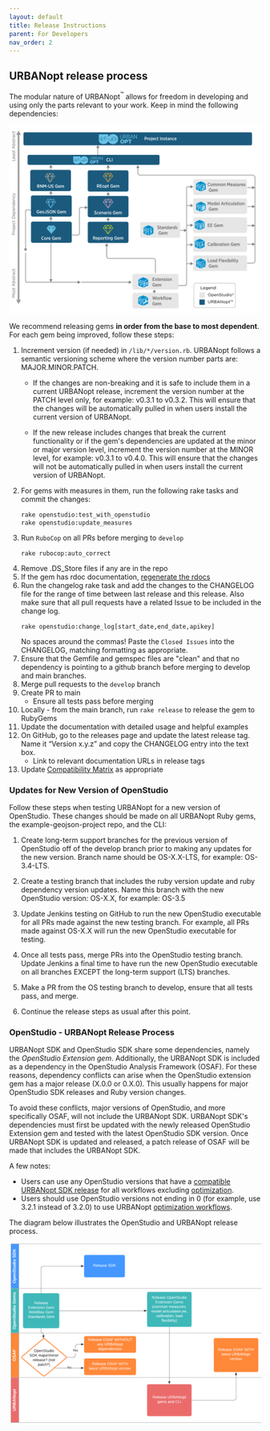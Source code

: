 ```yaml
---
layout: default
title: Release Instructions
parent: For Developers
nav_order: 2
---
```


## URBANopt release process

The modular nature of URBANopt<sup>&trade;</sup> allows for freedom in developing and using only the parts relevant to your work. Keep in mind the following dependencies:

![gem dependency chart](../doc_files/uo_dependency_rank.png)

We recommend releasing gems **in order from the base to most dependent**. For each gem being improved, follow these steps:

1. Increment version (if needed) in `/lib/*/version.rb`. URBANopt follows a semantic versioning scheme where the version number parts are: MAJOR.MINOR.PATCH.
	- If the changes are non-breaking and it is safe to include them in a current URBANopt release, increment the version number at the PATCH level only, for example: v0.3.1 to v0.3.2. This will ensure that the changes will be automatically pulled in when users install the current version of URBANopt.

	- If the new release includes changes that break the current functionality or if the gem's dependencies are updated at the minor or major version level, increment the version number at the MINOR level, for example: v0.3.1 to v0.4.0.  This will ensure that the changes will not be automatically pulled in when users install the current version of URBANopt.
1. For gems with measures in them, run the following rake tasks and commit the changes:
	```
	rake openstudio:test_with_openstudio
	rake openstudio:update_measures
	```
1. Run `RuboCop` on all PRs before merging to `develop`
    ```
	rake rubocop:auto_correct
	```
1. Remove .DS_Store files if any are in the repo
1. If the gem has rdoc documentation, [regenerate the rdocs](../developer_resources/developer_resources.md#generating-rdoc-documentation)
1. Run the changelog rake task and add the changes to the CHANGELOG file for the range of time between last release and this release. Also make sure that all pull requests have a related Issue to be included in the change log.
	```
	rake openstudio:change_log[start_date,end_date,apikey]
	```
    No spaces around the commas! Paste the `Closed Issues` into the CHANGELOG, matching formatting as appropriate.
1. Ensure that the Gemfile and gemspec files are "clean" and that no dependency is pointing to a github branch before merging to develop and main branches.
1. Merge pull requests to the `develop` branch
1. Create PR to main
    - Ensure all tests pass before merging
1. Locally - from the main branch, run `rake release` to release the gem to RubyGems
1. Update the documentation with detailed usage and helpful examples
1. On GitHub, go to the releases page and update the latest release tag. Name it “Version x.y.z” and copy the CHANGELOG entry into the text box.
    - Link to relevant documentation URLs in release tags
1. Update [Compatibility Matrix](compatibility_matrix.md) as appropriate

### Updates for New Version of OpenStudio
Follow these steps when testing URBANopt for a new version of OpenStudio. These changes should be made on all URBANopt Ruby gems, the example-geojson-project repo, and the CLI:

1. Create long-term support branches for the previous version of OpenStudio off of the develop branch prior to making any updates for the new version.  Branch name should be OS-X.X-LTS, for example: OS-3.4-LTS.

1. Create a testing branch that includes the ruby version update and ruby dependency version updates. Name this branch with the new OpenStudio version: OS-X.X, for example: OS-3.5

1. Update Jenkins testing on GitHub to run the new OpenStudio executable for all PRs made against the new testing branch.  For example, all PRs made against OS-X.X will run the new OpenStudio executable for testing.

1. Once all tests pass, merge PRs into the OpenStudio testing branch.  Update Jenkins a final time to have run the new OpenStudio executable on all branches EXCEPT the long-term support (LTS) branches.  

1. Make a PR from the OS testing branch to develop, ensure that all tests pass, and merge.

1. Continue the release steps as usual after this point.

### OpenStudio - URBANopt Release Process

URBANopt SDK and OpenStudio SDK share some dependencies, namely the *OpenStudio Extension gem*. Additionally, the URBANopt SDK is included as a dependency in the OpenStudio Analysis Framework (OSAF). For these reasons, dependency conflicts can arise when the OpenStudio extension gem has a major release (X.0.0 or 0.X.0). This usually happens for major OpenStudio SDK releases and Ruby version changes.

To avoid these conflicts, major versions of OpenStudio, and more specifically OSAF, will not include the URBANopt SDK. URBANopt SDK's dependencies must first be updated with the newly released OpenStudio Extension gem and tested with the latest OpenStudio SDK version. Once URBANopt SDK is updated and released, a patch release of OSAF will be made that includes the URBANopt SDK.

A few notes:

- Users can use any OpenStudio versions that have a [compatible URBANopt SDK release](compatibility_matrix.md) for all workflows excluding [optimization](../workflows/optimization).
- Users should use OpenStudio versions not ending in 0 (for example, use 3.2.1 instead of 3.2.0) to use URBANopt [optimization workflows](../workflows/optimization).

The diagram below illustrates the OpenStudio and URBANopt release process.

![urbanopt-openstudio-release-process](../doc_files/urbanopt-openstudio-dependency.png)
